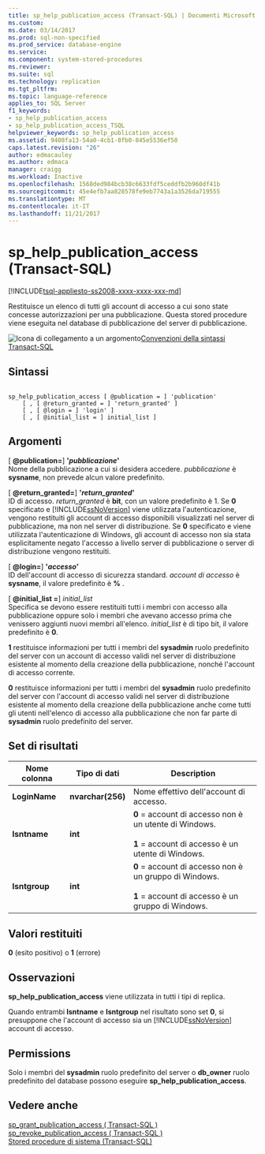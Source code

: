 ```yaml
---
title: sp_help_publication_access (Transact-SQL) | Documenti Microsoft
ms.custom: 
ms.date: 03/14/2017
ms.prod: sql-non-specified
ms.prod_service: database-engine
ms.service: 
ms.component: system-stored-procedures
ms.reviewer: 
ms.suite: sql
ms.technology: replication
ms.tgt_pltfrm: 
ms.topic: language-reference
applies_to: SQL Server
f1_keywords:
- sp_help_publication_access
- sp_help_publication_access_TSQL
helpviewer_keywords: sp_help_publication_access
ms.assetid: 9408fa13-54a0-4cb1-8fb0-845e5536ef50
caps.latest.revision: "26"
author: edmacauley
ms.author: edmaca
manager: craigg
ms.workload: Inactive
ms.openlocfilehash: 1568ded984bcb38c6633fdf5ceddfb2b960df41b
ms.sourcegitcommit: 45e4efb7aa828578fe9eb7743a1a3526da719555
ms.translationtype: MT
ms.contentlocale: it-IT
ms.lasthandoff: 11/21/2017
---
```

# <a name="sphelppublicationaccess-transact-sql"></a>sp_help_publication_access (Transact-SQL)
[!INCLUDE[tsql-appliesto-ss2008-xxxx-xxxx-xxx-md](../../includes/tsql-appliesto-ss2008-xxxx-xxxx-xxx-md.md)]

  Restituisce un elenco di tutti gli account di accesso a cui sono state concesse autorizzazioni per una pubblicazione. Questa stored procedure viene eseguita nel database di pubblicazione del server di pubblicazione.  
  
 ![Icona di collegamento a un argomento](../../database-engine/configure-windows/media/topic-link.gif "Icona di collegamento a un argomento")[Convenzioni della sintassi Transact-SQL](../../t-sql/language-elements/transact-sql-syntax-conventions-transact-sql.md)  
  
## <a name="syntax"></a>Sintassi  
  
```  
  
sp_help_publication_access [ @publication = ] 'publication'  
    [ , [ @return_granted = ] 'return_granted' ]   
    [ , [ @login = ] 'login' ]  
    [ , [ @initial_list = ] initial_list ]  
```  
  
## <a name="arguments"></a>Argomenti  
 [  **@publication=**] **'***pubblicazione***'**  
 Nome della pubblicazione a cui si desidera accedere. *pubblicazione* è **sysname**, non prevede alcun valore predefinito.  
  
 [  **@return_granted=**] **'***return_granted***'**  
 ID di accesso. *return_granted* è **bit**, con un valore predefinito è 1. Se **0** specificato e [!INCLUDE[ssNoVersion](../../includes/ssnoversion-md.md)] viene utilizzata l'autenticazione, vengono restituiti gli account di accesso disponibili visualizzati nel server di pubblicazione, ma non nel server di distribuzione. Se **0** specificato e viene utilizzata l'autenticazione di Windows, gli account di accesso non sia stata esplicitamente negato l'accesso a livello server di pubblicazione o server di distribuzione vengono restituiti.  
  
 [  **@login=**] **'***accesso***'**  
 ID dell'account di accesso di sicurezza standard. *account di accesso* è **sysname**, il valore predefinito è  **%** .  
  
 [  **@initial_list =**] *initial_list*  
 Specifica se devono essere restituiti tutti i membri con accesso alla pubblicazione oppure solo i membri che avevano accesso prima che venissero aggiunti nuovi membri all'elenco. *initial_list* è di tipo bit, il valore predefinito è **0**.  
  
 **1** restituisce informazioni per tutti i membri del **sysadmin** ruolo predefinito del server con un account di accesso validi nel server di distribuzione esistente al momento della creazione della pubblicazione, nonché l'account di accesso corrente.  
  
 **0** restituisce informazioni per tutti i membri del **sysadmin** ruolo predefinito del server con l'account di accesso validi nel server di distribuzione esistente al momento della creazione della pubblicazione anche come tutti gli utenti nell'elenco di accesso alla pubblicazione che non far parte di **sysadmin** ruolo predefinito del server.  
  
## <a name="result-sets"></a>Set di risultati  
  
|Nome colonna|Tipo di dati|Description|  
|-----------------|---------------|-----------------|  
|**LoginName**|**nvarchar(256)**|Nome effettivo dell'account di accesso.|  
|**Isntname**|**int**|**0** = account di accesso non è un utente di Windows.<br /><br /> **1** = account di accesso è un utente di Windows.|  
|**Isntgroup**|**int**|**0** = account di accesso non è un gruppo di Windows.<br /><br /> **1** = account di accesso è un gruppo di Windows.|  
  
## <a name="return-code-values"></a>Valori restituiti  
 **0** (esito positivo) o **1** (errore)  
  
## <a name="remarks"></a>Osservazioni  
 **sp_help_publication_access** viene utilizzata in tutti i tipi di replica.  
  
 Quando entrambi **Isntname** e **Isntgroup** nel risultato sono set **0**, si presuppone che l'account di accesso sia un [!INCLUDE[ssNoVersion](../../includes/ssnoversion-md.md)] account di accesso.  
  
## <a name="permissions"></a>Permissions  
 Solo i membri del **sysadmin** ruolo predefinito del server o **db_owner** ruolo predefinito del database possono eseguire **sp_help_publication_access**.  
  
## <a name="see-also"></a>Vedere anche  
 [sp_grant_publication_access &#40; Transact-SQL &#41;](../../relational-databases/system-stored-procedures/sp-grant-publication-access-transact-sql.md)   
 [sp_revoke_publication_access &#40; Transact-SQL &#41;](../../relational-databases/system-stored-procedures/sp-revoke-publication-access-transact-sql.md)   
 [Stored procedure di sistema &#40;Transact-SQL&#41;](../../relational-databases/system-stored-procedures/system-stored-procedures-transact-sql.md)  
  
  
